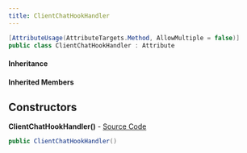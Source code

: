 ```yaml
---
title: ClientChatHookHandler
---
```


```csharp
[AttributeUsage(AttributeTargets.Method, AllowMultiple = false)]
public class ClientChatHookHandler : Attribute
```

#### Inheritance

#### Inherited Members

## Constructors

**ClientChatHookHandler()** - [Source Code](https://github.com/swiftly-solution/swiftlys2/blob/master/managed/src/SwiftlyS2.Shared/Modules/Commands/Attributes/ClientChatHookHandlerAttribute.cs#L5)

```csharp
public ClientChatHookHandler()
```

